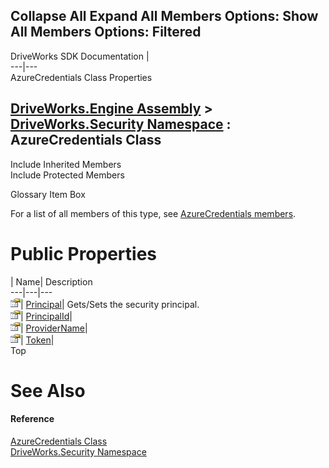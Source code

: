 Collapse All Expand All Members Options: Show All  Members Options: Filtered   
---  
DriveWorks SDK Documentation  |   
---|---  
AzureCredentials Class Properties   
  
[DriveWorks.Engine Assembly](topic2156.md) > [DriveWorks.Security Namespace](topic10574.md) : AzureCredentials Class  
---  
  
Include Inherited Members    
Include Protected Members    


Glossary Item Box

For a list of all members of this type, see [AzureCredentials members](topic10647.md).

# Public Properties

| Name| Description  
---|---|---  
![Public Property](dotnetimages/publicProperty.gif)| [Principal](topic10656.md)| Gets/Sets the security principal.   
![Public Property](dotnetimages/publicProperty.gif)| [PrincipalId](topic10657.md)|   
![Public Property](dotnetimages/publicProperty.gif)| [ProviderName](topic10658.md)|   
![Public Property](dotnetimages/publicProperty.gif)| [Token](topic10659.md)|   
Top

# See Also

#### Reference

[AzureCredentials Class](topic10646.md)   
[DriveWorks.Security Namespace](topic10574.md)


